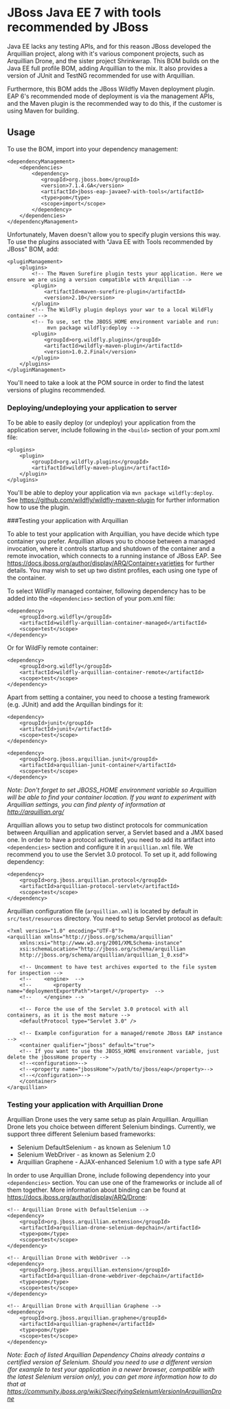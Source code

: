 JBoss Java EE 7 with tools recommended by JBoss
===============================================

Java EE lacks any testing APIs, and for this reason JBoss developed the Arquillian project, along with it's various component projects, such as Arquillian Drone, and the sister project Shrinkwrap. This BOM builds on the Java EE full profile BOM, adding Arquillian to the mix. It also provides a version of JUnit and TestNG recommended for use with Arquillian.
 
Furthermore, this BOM adds the JBoss Wildfly Maven deployment plugin. EAP 6's recommended mode of deployment is via the management APIs, and the Maven plugin is the recommended way to do this, if the customer is using Maven for building.
 
Usage
-----

To use the BOM, import into your dependency management:

    <dependencyManagement>
        <dependencies>
            <dependency>
               <groupId>org.jboss.bom</groupId>
               <version>7.1.4.GA</version>
               <artifactId>jboss-eap-javaee7-with-tools</artifactId>
               <type>pom</type>
               <scope>import</scope>
            </dependency>
        </dependencies>
    </dependencyManagement>

Unfortunately, Maven doesn't allow you to specify plugin versions this way. To use the plugins associated with "Java EE with Tools recommended by JBoss" BOM, add:

    <pluginManagement>
        <plugins>
            <!-- The Maven Surefire plugin tests your application. Here we ensure we are using a version compatible with Arquillian -->
            <plugin>
                <artifactId>maven-surefire-plugin</artifactId>
                <version>2.10</version>
            </plugin>
            <!-- The WildFly plugin deploys your war to a local WildFly container -->
            <!-- To use, set the JBOSS_HOME environment variable and run:
                 mvn package wildfly:deploy -->
            <plugin>
                <groupId>org.wildfly.plugins</groupId>
                <artifactId>wildfly-maven-plugin</artifactId>
                <version>1.0.2.Final</version>
            </plugin>
        </plugins>
    </pluginManagement>

You'll need to take a look at the POM source in order to find the latest versions of plugins recommended.


### Deploying/undeploying your application to server

To be able to easily deploy (or undeploy) your application from the application server, include following in the ``<build>`` section of your pom.xml file:
	
    <plugins>
        <plugin>
            <groupId>org.wildfly.plugins</groupId>
            <artifactId>wildfly-maven-plugin</artifactId>
        </plugin>
    </plugins>
    
You'll be able to deploy your application via `mvn package wildfly:deploy`. See <https://github.com/wildfly/wildfly-maven-plugin> for further information how to use the plugin.
	
###Testing your application with Arquillian

To able to test your application with Arquillian, you have decide which type container you prefer. Arquillian allows you to choose 
between a managed invocation, where it controls startup and shutdown of the container and a remote invocation, which connects to a running instance of JBoss EAP.
See <https://docs.jboss.org/author/display/ARQ/Container+varieties> for further details. You may wish to set up two distint profiles, each using one type of
the container.
 	
To select WildFly managed container, following dependency has to be added into the `<dependencies>` section of your pom.xml file:
	
    <dependency>
        <groupId>org.wildfly</groupId>
        <artifactId>wildfly-arquillian-container-managed</artifactId>
        <scope>test</scope>
    </dependency>
	
Or for WildFly remote container:

    <dependency>
        <groupId>org.wildfly</groupId>
        <artifactId>wildfly-arquillian-container-remote</artifactId>
        <scope>test</scope>
    </dependency>
    
Apart from setting a container, you need to choose a testing framework (e.g. JUnit) and add the Arquillan bindings for it:

    <dependency>
        <groupId>junit</groupId>
        <artifactId>junit</artifactId>
        <scope>test</scope>
    </dependency>

    <dependency>
        <groupId>org.jboss.arquillian.junit</groupId>
        <artifactId>arquillian-junit-container</artifactId>
        <scope>test</scope>
    </dependency>

*Note: Don't forget to set JBOSS_HOME environment variable so Arquillian will be able to find your container location.
If you want to experiment with Arquillian settings, you can find plenty of information at <http://arquillian.org/>*

Arquillian allows you to setup two distinct protocols for communication between Arquillian and application server, a Servlet
based and a JMX based one. In order to have a protocol activated, you need to add its artifact into `<dependencies>` section and configure
it in `arquillian.xml` file. We recommend you to use the Servlet 3.0 protocol. To set up it, add following dependency:

    <dependency>
        <groupId>org.jboss.arquillian.protocol</groupId>
        <artifactId>arquillian-protocol-servlet</artifactId>
        <scope>test</scope>
    </dependency>

Arquillian configuration file (`arquillian.xml`) is located by default in `src/test/resources` directory. You need to setup
Servlet protocol as default:

    <?xml version="1.0" encoding="UTF-8"?>
    <arquillian xmlns="http://jboss.org/schema/arquillian"
        xmlns:xsi="http://www.w3.org/2001/XMLSchema-instance"
        xsi:schemaLocation="http://jboss.org/schema/arquillian
        http://jboss.org/schema/arquillian/arquillian_1_0.xsd">

        <!-- Uncomment to have test archives exported to the file system for inspection -->
        <!--    <engine>  -->
        <!--       <property name="deploymentExportPath">target/</property>  -->
        <!--    </engine> -->

        <!-- Force the use of the Servlet 3.0 protocol with all containers, as it is the most mature -->
        <defaultProtocol type="Servlet 3.0" />

        <!-- Example configuration for a managed/remote JBoss EAP instance -->
        <container qualifier="jboss" default="true">
        <!-- If you want to use the JBOSS_HOME environment variable, just delete the jbossHome property -->
        <!--<configuration>-->
        <!--<property name="jbossHome">/path/to/jboss/eap</property>-->
        <!--</configuration>-->
        </container>
    </arquillian>


### Testing your application with Arquillian Drone

Arquillian Drone uses the very same setup as plain Arquillian. Arquillian Drone lets you choice between different Selenium bindings.
Currently, we support three different Selenium based frameworks:
    
* Selenium DefaultSelenium - as known as Selenium 1.0
* Selenium WebDriver - as known as Selenium 2.0
* Arquillian Graphene - AJAX-enhanced Selenium 1.0 with a type safe API

In order to use Arquillian Drone, include following dependency into your ``<dependencies>`` section. You can use one of the
frameworks or include all of them together. More information about binding can be found at <https://docs.jboss.org/author/display/ARQ/Drone>:

    <!-- Arquillian Drone with DefaultSelenium -->
    <dependency>
        <groupId>org.jboss.arquillian.extension</groupId>
        <artifactId>arquillian-drone-selenium-depchain</artifactId>
        <type>pom</type>
        <scope>test</scope>
    </dependency>

    <!-- Arquillian Drone with WebDriver -->
    <dependency>
        <groupId>org.jboss.arquillian.extension</groupId>
        <artifactId>arquillian-drone-webdriver-depchain</artifactId>
        <type>pom</type>
        <scope>test</scope>
    </dependency>

    <!-- Arquillian Drone with Arquillian Graphene -->
    <dependency>
        <groupId>org.jboss.arquillian.graphene</groupId>
        <artifactId>arquillian-graphene</artifactId>
        <type>pom</type>
        <scope>test</scope>
    </dependency>

*Note: Each of listed Arquillian Dependency Chains already contains a certified version of Selenium. Should you need to use a different version (for example to test your 
application in a newer browser, compatible with the latest Selenium version only), you can get more information how to do that
at <https://community.jboss.org/wiki/SpecifyingSeleniumVersionInArquillianDrone>*

